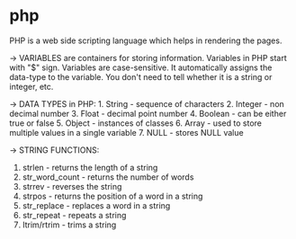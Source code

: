 # php
PHP is a web side scripting language which helps in rendering the pages. 

-> VARIABLES are containers for storing information.
   Variables in PHP start with "$" sign.
   Variables are case-sensitive.
   It automatically assigns the data-type to the variable. You don't need to tell whether it is a string or integer, etc. 

-> DATA TYPES in PHP:
    1. String - sequence of characters
    2. Integer - non decimal number
    3. Float - decimal point number
    4. Boolean - can be either true or false
    5. Object - instances of classes
    6. Array - used to store multiple values in a single variable
    7. NULL - stores NULL value

-> STRING FUNCTIONS:
   1. strlen - returns the length of a string
   2. str_word_count - returns the number of words
   3. strrev - reverses the string
   4. strpos - returns the position of a word in a string
   5. str_replace - replaces a word in a string
   6. str_repeat - repeats a string
   7. ltrim/rtrim - trims a string